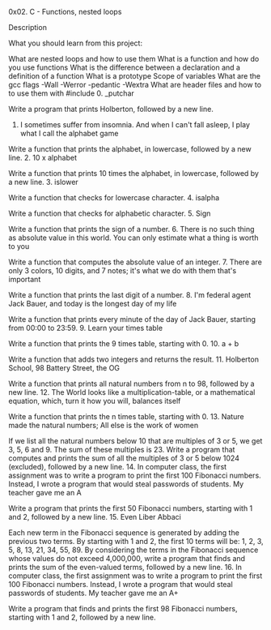 0x02. C - Functions, nested loops

Description

What you should learn from this project:

What are nested loops and how to use them
What is a function and how do you use functions
What is the difference between a declaration and a definition of a function
What is a prototype
Scope of variables
What are the gcc flags -Wall -Werror -pedantic -Wextra
What are header files and how to to use them with #include
0. _putchar

Write a program that prints Holberton, followed by a new line.
1. I sometimes suffer from insomnia. And when I can't fall asleep, I play what I call the alphabet game

Write a function that prints the alphabet, in lowercase, followed by a new line.
2. 10 x alphabet

Write a function that prints 10 times the alphabet, in lowercase, followed by a new line.
3. islower

Write a function that checks for lowercase character.
4. isalpha

Write a function that checks for alphabetic character.
5. Sign

Write a function that prints the sign of a number.
6. There is no such thing as absolute value in this world. You can only estimate what a thing is worth to you

Write a function that computes the absolute value of an integer.
7. There are only 3 colors, 10 digits, and 7 notes; it's what we do with them that's important

Write a function that prints the last digit of a number.
8. I'm federal agent Jack Bauer, and today is the longest day of my life

Write a function that prints every minute of the day of Jack Bauer, starting from 00:00 to 23:59.
9. Learn your times table

Write a function that prints the 9 times table, starting with 0.
10. a + b

Write a function that adds two integers and returns the result.
11. Holberton School, 98 Battery Street, the OG

Write a function that prints all natural numbers from n to 98, followed by a new line.
12. The World looks like a multiplication-table, or a mathematical equation, which, turn it how you will, balances itself

Write a function that prints the n times table, starting with 0.
13. Nature made the natural numbers; All else is the work of women

If we list all the natural numbers below 10 that are multiples of 3 or 5, we get 3, 5, 6 and 9. The sum of these multiples is 23. Write a program that computes and prints the sum of all the multiples of 3 or 5 below 1024 (excluded), followed by a new line.
14. In computer class, the first assignment was to write a program to print the first 100 Fibonacci numbers. Instead, I wrote a program that would steal passwords of students. My teacher gave me an A

Write a program that prints the first 50 Fibonacci numbers, starting with 1 and 2, followed by a new line.
15. Even Liber Abbaci

Each new term in the Fibonacci sequence is generated by adding the previous two terms. By starting with 1 and 2, the first 10 terms will be: 1, 2, 3, 5, 8, 13, 21, 34, 55, 89. By considering the terms in the Fibonacci sequence whose values do not exceed 4,000,000, write a program that finds and prints the sum of the even-valued terms, followed by a new line.
16. In computer class, the first assignment was to write a program to print the first 100 Fibonacci numbers. Instead, I wrote a program that would steal passwords of students. My teacher gave me an A+

Write a program that finds and prints the first 98 Fibonacci numbers, starting with 1 and 2, followed by a new line.

